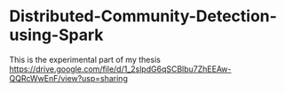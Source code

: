 # Distributed-Community-Detection-using-Spark
This is the experimental part of my thesis
https://drive.google.com/file/d/1_2slpdG6qSCBlbu7ZhEEAw-QQRcWwEnF/view?usp=sharing
